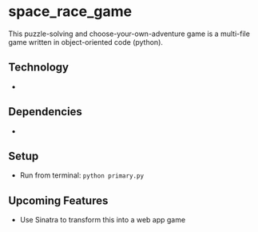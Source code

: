 # space_race_game
This puzzle-solving and choose-your-own-adventure game is a multi-file game written in object-oriented code (python).


## Technology
*


## Dependencies
*


## Setup
* Run from terminal: `python primary.py`


## Upcoming Features
* Use Sinatra to transform this into a web app game
